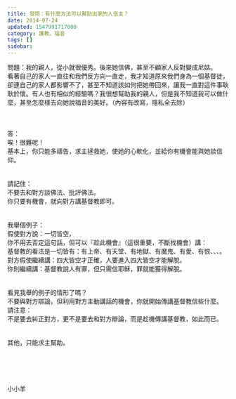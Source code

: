 ```yaml
---
title: 發問：有什麼方法可以幫助出家的人信主？
date: 2014-07-24
updated: 1547991717000
category: 護教、福音
tags: []
sidebar: 
---
```


<p>問題：我的親人，從小就很優秀。後來她信佛，甚至不顧家人反對變成尼姑。<br/>看著自己的家人一直往和我們反方向一直走，我才知道原來我們身為一個基督徒，卻連自己的家人都影響不了，甚至不知道該如何把她帶回來，讓我一直對這件事耿耿於懷。有人也有相似的經驗嗎？我很想幫助我的親人，但是我不知道我可以做什麼，甚至怎麼樣去向她說福音的美好。（內容有改寫，隱私全去除）<br/><!--more--><br/><br/> <br/>答：<br/>唉！很難呢！<br/>基本上，你只能多禱告，求主拯救她，使她的心軟化，並給你有機會能與她談信仰。<br/> <br/><br/>請記住：<br/>不要去和對方談佛法、批評佛法。<br/>你只要有機會，就向對方講基督教即可。<br/><br/> <br/>我舉個例子：<br/>假使對方說：一切皆空，<br/>你不用去否定這句話，但可以『趁此機會』（這很重要，不斷找機會）講：<br/>基督教的看法是一切皆有：有上帝、有天堂、有地獄、有魔鬼、有愛、有恨、、、。<br/>對方假使繼續講：四大皆空才正確，人要進入四大皆空才能解脫。<br/>你則繼續講：基督教說人有罪，但只需信耶穌，罪就能獲得解脫。<br/> <br/><br/>看見我舉的例子的情形了嗎？<br/>不要與對方辯論，但利用對方主動講話的機會，你就開始傳講基督教信些什麼。<br/>請注意：<br/>不是要去糾正對方，更不是要去和對方辯論，而是趁機傳講基督教，如此而已。<br/> <br/><br/>其他，只能求主幫助。<br/><br/><br/><br/><br/><br/>小小羊<br/><br/><br/><br/><br/><br/><br/>
</p>